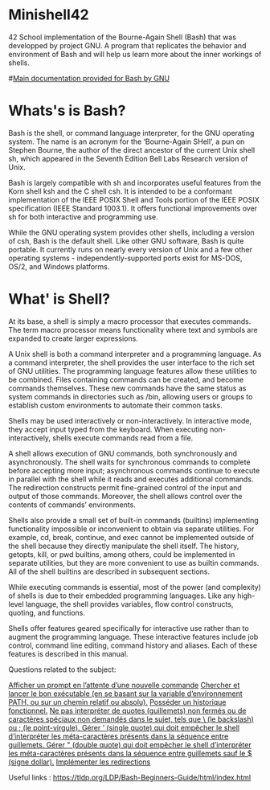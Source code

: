# Minishell42
42 School implementation of the Bourne-Again Shell (Bash) that was developped by project GNU.
A program that replicates the behavior and environment of Bash and will help us learn more about the inner workings of shells.

#[Main documentation provided for Bash by GNU](https://www.gnu.org/savannah-checkouts/gnu/bash/manual/bash.html)

# Whats's is Bash?
Bash is the shell, or command language interpreter, for the GNU operating system. The name is an acronym for the ‘Bourne-Again SHell’, a pun on Stephen Bourne, the author of the direct ancestor of the current Unix shell sh, which appeared in the Seventh Edition Bell Labs Research version of Unix.

Bash is largely compatible with sh and incorporates useful features from the Korn shell ksh and the C shell csh. It is intended to be a conformant implementation of the IEEE POSIX Shell and Tools portion of the IEEE POSIX specification (IEEE Standard 1003.1). It offers functional improvements over sh for both interactive and programming use.

While the GNU operating system provides other shells, including a version of csh, Bash is the default shell. Like other GNU software, Bash is quite portable. It currently runs on nearly every version of Unix and a few other operating systems - independently-supported ports exist for MS-DOS, OS/2, and Windows platforms.

# What' is Shell?
At its base, a shell is simply a macro processor that executes commands. The term macro processor means functionality where text and symbols are expanded to create larger expressions.

A Unix shell is both a command interpreter and a programming language. As a command interpreter, the shell provides the user interface to the rich set of GNU utilities. The programming language features allow these utilities to be combined. Files containing commands can be created, and become commands themselves. These new commands have the same status as system commands in directories such as /bin, allowing users or groups to establish custom environments to automate their common tasks.

Shells may be used interactively or non-interactively. In interactive mode, they accept input typed from the keyboard. When executing non-interactively, shells execute commands read from a file.

A shell allows execution of GNU commands, both synchronously and asynchronously. The shell waits for synchronous commands to complete before accepting more input; asynchronous commands continue to execute in parallel with the shell while it reads and executes additional commands. The redirection constructs permit fine-grained control of the input and output of those commands. Moreover, the shell allows control over the contents of commands’ environments.

Shells also provide a small set of built-in commands (builtins) implementing functionality impossible or inconvenient to obtain via separate utilities. For example, cd, break, continue, and exec cannot be implemented outside of the shell because they directly manipulate the shell itself. The history, getopts, kill, or pwd builtins, among others, could be implemented in separate utilities, but they are more convenient to use as builtin commands. All of the shell builtins are described in subsequent sections.

While executing commands is essential, most of the power (and complexity) of shells is due to their embedded programming languages. Like any high-level language, the shell provides variables, flow control constructs, quoting, and functions.

Shells offer features geared specifically for interactive use rather than to augment the programming language. These interactive features include job control, command line editing, command history and aliases. Each of these features is described in this manual.

Questions related to the subject:

[Afficher un prompt en l’attente d’une nouvelle commande](https://www.gnu.org/savannah-checkouts/gnu/bash/manual/bash.html#Controlling-the-Prompt)
[Chercher et lancer le bon exécutable (en se basant sur la variable d’environnement
PATH, ou sur un chemin relatif ou absolu).](https://www.gnu.org/savannah-checkouts/gnu/bash/manual/bash.html#Command-Search-and-Execution)
[Posséder un historique fonctionnel.](https://www.gnu.org/savannah-checkouts/gnu/bash/manual/bash.html#Using-History-Interactively)
[Ne pas interpréter de quotes (guillemets) non fermés ou de caractères spéciaux non
demandés dans le sujet, tels que \ (le backslash) ou ; (le point-virgule).
Gérer ’ (single quote) qui doit empêcher le shell d’interpréter les méta-caractères
présents dans la séquence entre guillemets.
Gérer " (double quote) qui doit empêcher le shell d’interpréter les méta-caractères
présents dans la séquence entre guillemets sauf le $ (signe dollar).](https://www.gnu.org/savannah-checkouts/gnu/bash/manual/bash.html#Quoting)
[ Implémenter les redirections](https://www.gnu.org/savannah-checkouts/gnu/bash/manual/bash.html#Redirections)

Useful links :
https://tldp.org/LDP/Bash-Beginners-Guide/html/index.html
